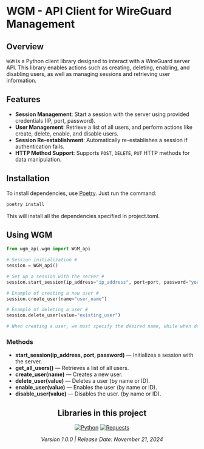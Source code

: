 # WGM - API Client for WireGuard Management

## Overview

`WGM` is a Python client library designed to interact with a WireGuard server API. This library enables actions such as creating, deleting, enabling, and disabling users, as well as managing sessions and retrieving user information.

## Features

- **Session Management**: Start a session with the server using provided credentials (IP, port, password).
- **User Management**: Retrieve a list of all users, and perform actions like create, delete, enable, and disable users.
- **Session Re-establishment**: Automatically re-establishes a session if authentication fails.
- **HTTP Method Support**: Supports `POST`, `DELETE`, `PUT` HTTP methods for data manipulation.
  
## Installation

To install dependencies, use [Poetry](https://python-poetry.org/). Just run the command:

```bash
poetry install
```
This will install all the dependencies specified in project.toml.

## Using WGM

```python
from wgm_api.wgm import WGM_api

# Session initialization #
session = WGM_api()

# Set up a session with the server #
session.start_session(ip_address="ip_address", port=port, password="your_password")

# Example of creating a new user #
session.create_user(name="user_name")

# Example of deleting a user #
session.delete_user(value="existing_user")

# When creating a user, we must specify the desired name, while when deleting a user, it can be done either by name or by ID. #
```

### Methods

- **start_session(ip_address, port, password)** — Initializes a session with the server.
- **get_all_users()** — Retrieves a list of all users.
- **create_user(name)** — Creates a new user.
- **delete_user(value)** — Deletes a user (by name or ID).
- **enable_user(value)** — Enables the user (by name or ID).
- **disable_user(value)** — Disables the user. (by name or ID).

<div align="center">

## Libraries in this project

[![Python](https://img.shields.io/badge/Python-3.8%20|%203.9%20|%203.10%20|%203.11%20|%203.12-orange?logo=python&color=blue)](https://www.python.org/downloads/) [![Requests](https://img.shields.io/badge/Requests-^2.32.3-brightgreen?logo=Requests&color=green)](https://requests.readthedocs.io/en/latest/)

<i>Version 1.0.0 | Release Date: November 21, 2024</i>
</div>


